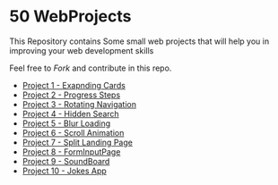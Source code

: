 # 50 WebProjects

This Repository contains Some small web projects that will help you in improving your web development skills


Feel free to *Fork* and contribute in this repo.



- [Project 1 - Exapnding Cards](https://github.com/misrapk/50Days-50-Web-projects/tree/main/01ExpandingCards)
- [Project 2 - Progress Steps ](https://github.com/misrapk/50Days-50-Web-projects/tree/main/02Progress%20Steps)
- [Project 3 - Rotating Navigation](https://github.com/misrapk/50Days-50-Web-projects/tree/main/03RotatingNavigation)
- [Project 4 - Hidden Search](https://github.com/misrapk/50Days-50-Web-projects/tree/main/04HiddenSearch)
- [Project 5 - Blur Loading](https://github.com/misrapk/50Days-50-Web-projects/tree/main/05BlurLoading)
- [Project 6 - Scroll Animation](https://github.com/misrapk/50Days-50-Web-projects/tree/main/06ScrollAnimation)
- [Project 7 - Split Landing Page](https://github.com/misrapk/50Days-50-Web-projects/tree/main/07SplitPage)
- [Project 8 - FormInputPage](https://github.com/misrapk/50Days-50-Web-projects/tree/main/08FormAnimatedInputPage)
- [Project 9 - SoundBoard](https://github.com/misrapk/50Days-50-Web-projects/tree/main/09SoundBoard)
- [Project 10 - Jokes App](https://github.com/misrapk/50Days-50-Web-projects/tree/main/10JokesApp)